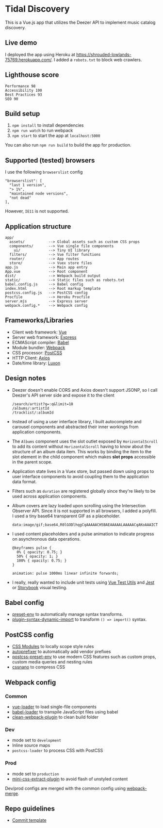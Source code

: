 # Tidal Discovery

This is a Vue.js app that utilizes the Deezer API to implement music catalog discovery.

## Live demo

I deployed the app using Heroku at https://shrouded-lowlands-75769.herokuapp.com/. I added a `robots.txt` to block web crawlers.

## Lighthouse score

    Performance 98
    Accessibility 100
    Best Practices 93
    SEO 90

## Build setup

1. `npm install` to install dependencies
2. `npm run watch` to run webpack
3. `npm start` to start the app at `localhost:5000`

You can also run `npm run build` to build the app for production.

## Supported (tested) browsers

I use the following `browserslist` config

    "browserslist": [
      "last 1 version",
      "> 1%",
      "maintained node versions",
      "not dead"
    ],

However, `IE11` is not supported.

## Application structure

    app/
      assets/           --> Global assets such as custom CSS props
      components/       --> Vue single file components
        ui/             --> Tiny UI library
      filters/          --> Vue filter functions
      router/           --> App routes
      store/            --> Vuex store files
    app.js              --> Main app entry
    App.vue             --> Root component
    dist/               --> Webpack build output
    static/             --> Static files such as robots.txt
    babel.config.js     --> Babel config
    index.html          --> Root markup template
    postcss.config.js   --> PostCSS config
    Procfile            --> Heroku Procfile
    server.mjs          --> Express server
    webpack.config.*    --> Webpack config

## Frameworks/Libraries

- Client web framework: [Vue](https://vuejs.org/)
- Server web framework: [Express](https://expressjs.com/)
- ECMAScript compiler: [Babel](https://babeljs.io/)
- Module bundler: [Webpack](https://webpack.js.org/)
- CSS processor: [PostCSS](https://postcss.org/)
- HTTP Client: [Axios](https://github.com/axios/axios)
- Date/time library: [Luxon](https://moment.github.io/luxon/)

## Design notes

- Deezer doesn't enable CORS and Axios doesn't support JSONP, so I call Deezer's API server side and expose it to the client

      /search/artist?q=:q&limit=10
      /albums/:artistId
      /tracklist/:albumId

- Instead of using a user interface library, I built autocomplete and carousel components and abstracted their inner workings from application components.

- The `Albums` component uses the slot outlet exposed by `HorizontalScroll` to add its content without `HorizontalScroll` having to know about the structure of an album data item. This works by binding the item to the slot element in the child component which makes **slot props** accessible in the parent scope.

- Application state lives in a Vuex store, but passed down using props to user interface components to avoid coupling them to the application data format.

- Filters such as `duration` are registered globally since they're likely to be used across application components.

- Album covers are lazy loaded upon scrolling using the Intersection Observer API. Since it is not supported in all browsers, I added a polyfill. I used a tiny base64 transparent GIF as a placeholder.

      data:image/gif;base64,R0lGODlhqgCqAAAAACH5BAEAAAAALAAAAACqAKoAAAICTAEAOw==

- I used content placeholders and a pulse animation to indicate progress on asynchronous data operations.  

      @keyframes pulse {
        0% { opacity: 0.75; }
        50% { opacity: 1; }
        100% { opacity: 0.75; }
      }

      animation: pulse 1000ms linear infinite forwards;

- I really, really wanted to include unit tests using [Vue Test Utils](https://vue-test-utils.vuejs.org/) and [Jest](https://jestjs.io/) or [Storybook](https://storybook.js.org/) visual testing.

## Babel config

- [preset-env](https://babeljs.io/docs/en/babel-preset-env) to automatically manage syntax transforms.
- [plugin-syntax-dynamic-import](https://babeljs.io/docs/en/babel-plugin-syntax-dynamic-import) to transform `() => import()` syntax.

## PostCSS config

- [CSS Modules](https://github.com/css-modules/css-modules) to locally scope style rules
- [autoprefixer](https://github.com/postcss/autoprefixer) to automatically add vendor prefixes
- [postcss-preset-env](https://preset-env.cssdb.org/) to use modern CSS features such as custom props, custom media queries and nesting rules
- [cssnano](https://cssnano.co/) to compress CSS

## Webpack config

### Common

- [vue-loader](https://vue-loader.vuejs.org/) to load single-file components
- [babel-loader](https://github.com/babel/babel-loader) to transpile JavaScript files using babel
- [clean-webpack-plugin](https://github.com/johnagan/clean-webpack-plugin) to clean build folder

### Dev

- mode set to `development`
- Inline source maps
- `postcss-loader` to process CSS with PostCSS

### Prod

- mode set to `production`
- [mini-css-extract-plugin](https://github.com/webpack-contrib/mini-css-extract-plugin) to avoid flash of unstyled content

Dev/prod configs are merged with the common config using [webpack-merge](https://github.com/survivejs/webpack-merge).

## Repo guidelines

- [Commit template](http://programmers.stackexchange.com/questions/42110/can-you-recommend-a-good-commit-message-template-guidelines-to-enforce-in-the)
